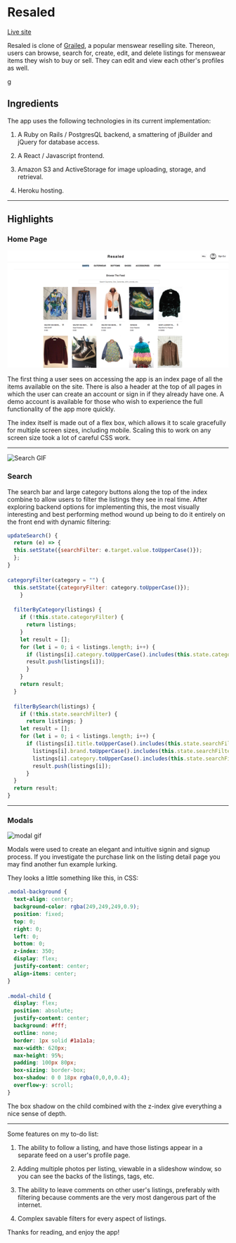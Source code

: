 # Resaled

[Live site](https://resaled.herokuapp.com/#/)

Resaled is clone of [Grailed](https://www.grailed.com/), a popular menswear reselling site. Thereon, users can browse, search for, create, edit, and delete listings for menswear items they wish to buy or sell. They can edit and view each other's profiles as well.

g
## Ingredients

The app uses the following technologies in its current implementation:

1. A Ruby on Rails / PostgresQL backend,  a smattering of jBuilder and jQuery for database access.

2. A React / Javascript frontend.

3. Amazon S3 and ActiveStorage for image uploading, storage, and retrieval.

4. Heroku hosting.


---


## Highlights

### Home Page

![Index Image](https://github.com/Battjmo/GrailedClone/blob/master/app/assets/images/Index.png)

The first thing a user sees on accessing the app is an index page of all the items available on the site. There is also a header at the top of all pages in which the user can create an account or sign in if they already have one. A demo account is available for those who wish to experience the full functionality of the app more quickly.

The index itself is made out of a flex box, which allows it to scale gracefully for multiple screen sizes, including mobile. Scaling this to work on any screen size took a lot of careful CSS work.


---


![Search GIF](https://media.giphy.com/media/2voMEU3UfCxcymOU3q/giphy.gif)

### Search

The search bar and large category buttons along the top of the index combine to allow users to filter the listings they see in real time. After exploring backend options for implementing this, the most visually interesting and best performing method wound up being to do it entirely on the front end with dynamic filtering:

```Javascript
updateSearch() {
  return (e) => {
  this.setState({searchFilter: e.target.value.toUpperCase()});
  };
}

categoryFilter(category = "") {
  this.setState({categoryFilter: category.toUpperCase()});
    }

  filterByCategory(listings) {
    if (!this.state.categoryFilter) {
      return listings;
    }
    let result = [];
    for (let i = 0; i < listings.length; i++) {
      if (listings[i].category.toUpperCase().includes(this.state.categoryFilter)) {
      result.push(listings[i]);
      }
    }
    return result;
  }

  filterBySearch(listings) {
    if (!this.state.searchFilter) {
      return listings; }
    let result = [];
    for (let i = 0; i < listings.length; i++) {
      if (listings[i].title.toUpperCase().includes(this.state.searchFilter) ||
        listings[i].brand.toUpperCase().includes(this.state.searchFilter) ||
        listings[i].category.toUpperCase().includes(this.state.searchFilter)){
        result.push(listings[i]);
      }
  }
  return result;
}
```


---


### Modals

![modal gif](https://github.com/Battjmo/GrailedClone/blob/master/app/assets/images/modal.gif)

Modals were used to create an elegant and intuitive signin and signup process. If you investigate the purchase link on the listing detail page you may find another fun example lurking.

They looks a little something like this, in CSS:

```CSS
.modal-background {
  text-align: center;
  background-color: rgba(249,249,249,0.9);
  position: fixed;
  top: 0;
  right: 0;
  left: 0;
  bottom: 0;
  z-index: 350;
  display: flex;
  justify-content: center;
  align-items: center;
}

.modal-child {
  display: flex;
  position: absolute;
  justify-content: center;
  background: #fff;
  outline: none;
  border: 1px solid #1a1a1a;
  max-width: 620px;
  max-height: 95%;
  padding: 100px 80px;
  box-sizing: border-box;
  box-shadow: 0 0 18px rgba(0,0,0,0.4);
  overflow-y: scroll;
}
```

The box shadow on the child combined with the z-index give everything a nice sense of depth.


---


Some features on my to-do list:

1. The ability to follow a listing, and have those listings appear in a separate feed on a user's profile page.

2. Adding multiple photos per listing, viewable in a slideshow window, so you can see the backs of the listings, tags, etc.

3. The ability to leave comments on other user's listings, preferably with filtering because comments are the very most dangerous part of the internet.

4. Complex savable filters for every aspect of listings.

Thanks for reading, and enjoy the app!

